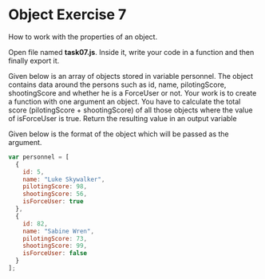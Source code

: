 # Object Exercise 7

How to work with the properties of an object.

Open file named **task07.js**. Inside it, write your code in a function and then finally export it.

Given below is an array of objects stored in variable personnel. The object contains data around the persons such as id,
name, pilotingScore, shootingScore and whether he is a ForceUser or not. Your work is to create a function with one argument an object.
You have to calculate the total score
(pilotingScore + shootingScore) of all those objects where the value of isForceUser is true.
Return the resulting value in an output variable

Given below is the format of the object which will be passed as the argument.

```js
var personnel = [
  {
    id: 5,
    name: "Luke Skywalker",
    pilotingScore: 98,
    shootingScore: 56,
    isForceUser: true
  },
  {
    id: 82,
    name: "Sabine Wren",
    pilotingScore: 73,
    shootingScore: 99,
    isForceUser: false
  }
];
```